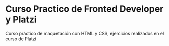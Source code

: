 # Curso Practico de Fronted Developer y Platzi

Curso práctico de maquetación con HTML y CSS, ejercicios realizados en el curso de Platzi
